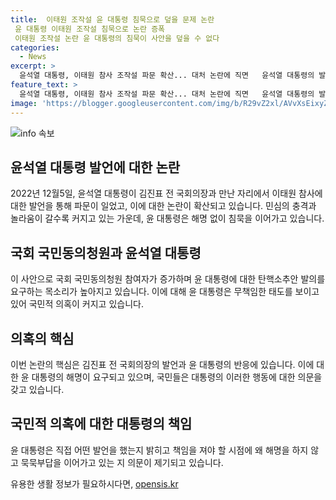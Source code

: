 ```yaml
---
title:  이태원 조작설 윤 대통령 침묵으로 덮을 문제 논란
 윤 대통령 이태원 조작설 침묵으로 논란 증폭
 이태원 조작설 논란 윤 대통령의 침묵이 사안을 덮을 수 없다
categories:
  - News
excerpt: >
  윤석열 대통령, 이태원 참사 조작설 파문 확산... 대처 논란에 직면   윤석열 대통령의 발언을 둘러싼 파문이 확산되고 있는 가운데, 국내에서는 대통령의 해명을 촉구하는 목소리가 높아지고 있습니다. 국회 국민동의청원 참여자의 탄핵소추안에 대한 지지도가 빠르게 늘어나면서 민심의 충격과 놀라움이 커지고 있습니다. 윤 대통령은 이에 대한 해명 없이 침묵을 이어가고 있어 국민들의 불신이 더해지고 있습니다. 논란의 핵심은 윤 대통령이 이태원 참사 조작설을 제기하고 해당 사건에 대한 책임을 회피하는 모습으로 인한 것으로, 이에 대한 해명이 요구되고 있습니다.
feature_text: >
  윤석열 대통령, 이태원 참사 조작설 파문 확산... 대처 논란에 직면   윤석열 대통령의 발언을 둘러싼 파문이 확산되고 있는 가운데, 국내에서는 대통령의 해명을 촉구하는 목소리가 높아지고 있습니다. 국회 국민동의청원 참여자의 탄핵소추안에 대한 지지도가 빠르게 늘어나면서 민심의 충격과 놀라움이 커지고 있습니다. 윤 대통령은 이에 대한 해명 없이 침묵을 이어가고 있어 국민들의 불신이 더해지고 있습니다. 논란의 핵심은 윤 대통령이 이태원 참사 조작설을 제기하고 해당 사건에 대한 책임을 회피하는 모습으로 인한 것으로, 이에 대한 해명이 요구되고 있습니다.
image: 'https://blogger.googleusercontent.com/img/b/R29vZ2xl/AVvXsEixyZcFfHzMRdzZMjFBmAUKJYCLCGyLL1o632UiGVXcaFdKo_bkvkuCioo0uUKlGfBVcT3P84aROyZIXSBEx3Aw5nCQ3pTgDom1WDC4m8eifvWiAmWEEVb4x6G_l8C0QH225ldMjyaFvpxGEBGNO37VmDTDMHGhJPq73UglMfDca1-0aw/s1600/blogspot.png'
---
```


<p><img src="https://blogger.googleusercontent.com/img/b/R29vZ2xl/AVvXsEixyZcFfHzMRdzZMjFBmAUKJYCLCGyLL1o632UiGVXcaFdKo_bkvkuCioo0uUKlGfBVcT3P84aROyZIXSBEx3Aw5nCQ3pTgDom1WDC4m8eifvWiAmWEEVb4x6G_l8C0QH225ldMjyaFvpxGEBGNO37VmDTDMHGhJPq73UglMfDca1-0aw/s1600/blogspot.png" alt="info 속보" /></p>

<h2 data-ke-size="size26">윤석열 대통령 발언에 대한 논란</h2>

<p data-ke-size="size16">2022년 12월5일, 윤석열 대통령이 김진표 전 국회의장과 만난 자리에서 이태원 참사에 대한 발언을 통해 파문이 일었고, 이에 대한 논란이 확산되고 있습니다. 민심의 충격과 놀라움이 갈수록 커지고 있는 가운데, 윤 대통령은 해명 없이 침묵을 이어가고 있습니다.</p>

<h2 data-ke-size="size26">국회 국민동의청원과 윤석열 대통령</h2>

<p data-ke-size="size16">이 사안으로 국회 국민동의청원 참여자가 증가하며 윤 대통령에 대한 탄핵소추안 발의를 요구하는 목소리가 높아지고 있습니다. 이에 대해 윤 대통령은 무책임한 태도를 보이고 있어 국민적 의혹이 커지고 있습니다.</p>

<h2 data-ke-size="size26">의혹의 핵심</h2>

<p data-ke-size="size16">이번 논란의 핵심은 김진표 전 국회의장의 발언과 윤 대통령의 반응에 있습니다. 이에 대한 윤 대통령의 해명이 요구되고 있으며, 국민들은 대통령의 이러한 행동에 대한 의문을 갖고 있습니다.</p>

<h2 data-ke-size="size26">국민적 의혹에 대한 대통령의 책임</h2>

<p data-ke-size="size16">윤 대통령은 직접 어떤 발언을 했는지 밝히고 책임을 져야 할 시점에 왜 해명을 하지 않고 묵묵부답을 이어가고 있는 지 의문이 제기되고 있습니다.</p>
유용한 생활 정보가 필요하시다면, <a href="https://opensis.kr" rel="dofollow">opensis.kr</a>


